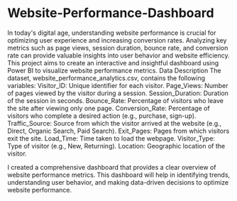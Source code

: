 # Website-Performance-Dashboard
In today's digital age, understanding website performance is crucial for optimizing user experience and increasing conversion rates. Analyzing key metrics such as page views, session duration, bounce rate, and conversion rate can provide valuable insights into user behavior and website efficiency. This project aims to create an interactive and insightful dashboard using Power BI to visualize website performance metrics.
Data Description
The dataset, website_performance_analytics.csv, contains the following variables:
Visitor_ID: Unique identifier for each visitor.
Page_Views: Number of pages viewed by the visitor during a session.
Session_Duration: Duration of the session in seconds.
Bounce_Rate: Percentage of visitors who leave the site after viewing only one page.
Conversion_Rate: Percentage of visitors who complete a desired action (e.g., purchase, sign-up).
Traffic_Source: Source from which the visitor arrived at the website (e.g., Direct, Organic Search, Paid Search).
Exit_Pages: Pages from which visitors exit the site.
Load_Time: Time taken to load the webpage.
Visitor_Type: Type of visitor (e.g., New, Returning).
Location: Geographic location of the visitor.

I created a comprehensive dashboard that provides a clear overview of website performance metrics. This dashboard will help in identifying trends, understanding user behavior, and making data-driven decisions to optimize website performance.
